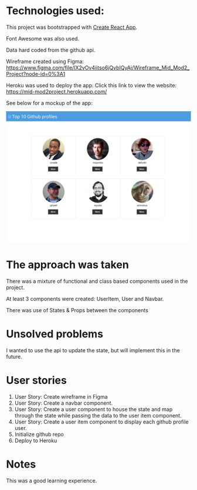 # Technologies used:

This project was bootstrapped with [Create React App](https://github.com/facebook/create-react-app).

Font Awesome was also used.

Data hard coded from the github api.

Wireframe created using Figma: https://www.figma.com/file/IX2vOv4iitso6jQvbIQyAj/Wireframe_Mid_Mod2_Project?node-id=0%3A1

Heroku was used to deploy the app: Click this link to view the website: https://mid-mod2project.herokuapp.com/

See below for a mockup of the app:

![GitHub Profiles](Mid-Mod2_project_wireframe.svg)

# The approach was taken

There was a mixture of functional and class based components used in the project.

At least 3 components were created: UserItem, User and Navbar.

There was use of States & Props between the components

# Unsolved problems

I wanted to use the api to update the state, but will implement this in the future.

# User stories

1. User Story: Create wireframe in Figma
2. User Story: Create a navbar component.
3. User Story: Create a user component to house the state and map through the state while passing the data to the user item component.
4. User Story: Create a user item component to display each github profile user.
5. Initialize github repo
6. Deploy to Heroku

# Notes

This was a good learning experience.
